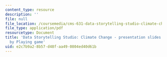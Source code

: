 ```yaml
---
content_type: resource
description: ''
file: null
file_location: /coursemedia/cms-631-data-storytelling-studio-climate-change-spring-2017/e2c7b9a28b57d48faa490804ed40d61b_MITCMS_631s17_assn_game_ifrcslides.pdf
file_type: application/pdf
resourcetype: Document
title: 'Data Storytelling Studio: Climate Change - presentation slides for Donate
  by Playing game'
uid: e2c7b9a2-8b57-d48f-aa49-0804ed40d61b
---
```

